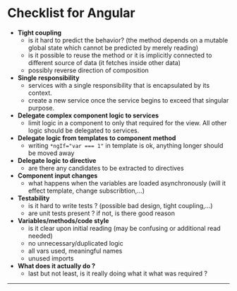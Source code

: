 # Checklist for Angular

* **Tight coupling**
    * is it hard to predict the behavior? (the method depends on a mutable global state which cannot be predicted by merely reading)
    * is it possible to reuse the method or it is implicitly connected to different source of data (it fetches inside other data)
    * possibly reverse direction of composition
* **Single responsibility**
    * services with a single responsibility that is encapsulated by its context.
    * create a new service once the service begins to exceed that singular purpose.
* **Delegate complex component logic to services**
    * limit logic in a component to only that required for the view. All other logic should be delegated to services.
* **Delegate logic from templates to component method**
    * writing `*ngIf="var === 1"` in template is ok, anything longer should be moved away
* **Delegate logic to directive**
    * are there any candidates to be extracted to directives
* **Component input changes**
    * what happens when the variables are loaded asynchronously (will it effect template, change subscribtion,...)
* **Testability**
    * is it hard to write tests ? (possible bad design, tight coupling,...)
    * are unit tests present ? if not, is there good reason
* **Variables/methods/code style**
    * is it clear upon initial reading (may be confusing or additional read needed)
    * no unnecessary/duplicated logic
    * all vars used, meaningful names
    * unused imports
* **What does it actually do ?**
    * last but not least, is it really doing what it what was required ?

***
